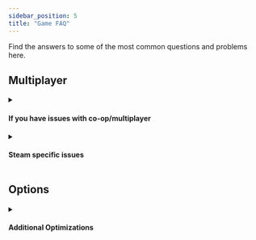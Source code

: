 ```yaml
---
sidebar_position: 5
title: "Game FAQ"
---
```


Find the answers to some of the most common questions and problems here.

## Multiplayer

<details><summary><h4>If you have issues with co-op/multiplayer</h4></summary>

 - Make sure you are online
 - Make sure you've invited at least one player
 - Try hosting with both normal and legacy hosting mode
 - Disable firewall
 - Make sure all the players have the same game version.
 - Make sure that if you are playing a workshop map, all the players have it installed (just click Subscribe in the Workshop)
 - Try restarting your PC

</details>

<details><summary><h4>Steam specific issues</h4></summary>

 - Make sure you're online and connected to Steam
 - Check if Steam servers are down
 - Verify game files on Steam (right click the game in the Steam library > Properties > Local files > Verify...)

</details>

## Options

<details><summary><h4>Additional Optimizations</h4></summary>

 - Simulates a low performance device
 - Gives you all the small optimizations across the game:
 - Removes particles when interacting with specific objects (like on The Top with rotating spheres or thunder in Brain Checkup)
 - Decreasing the detail level of Water system on the level if there is one
 - Replacing some high-detail objects with low-detail version of them (like a toy house on The Attic)
 - Removes some objects from the level that can cause bad performance
 - Bigger thresholds when calculating should an object be moved in coop syncing.
 - Enabled distance-based occlusion on custom levels. The level will have object popping.
 
</details>


